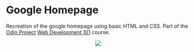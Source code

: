 # Google Homepage

Recreation of the google homepage using basic HTML and CSS. Part of the [Odin Project](https://www.theodinproject.com/) [Web Development 101](https://www.theodinproject.com/courses/web-development-101/lessons/html-css) course.

<p align="center">
  <img src="https://cdn.jsdelivr.net/gh/radiantly/google-homepage@gh-pages/demo/demo.png">
</p>
